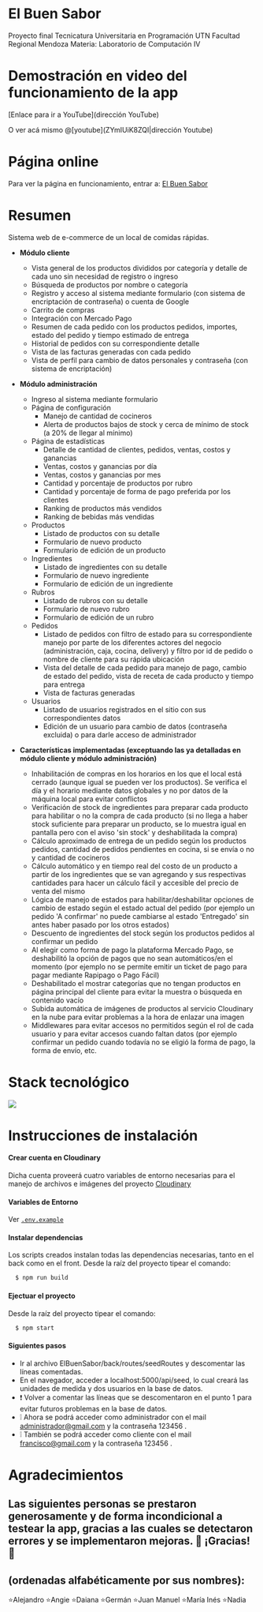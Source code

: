 # El Buen Sabor

Proyecto final
Tecnicatura Universitaria en Programación
UTN Facultad Regional Mendoza
Materia: Laboratorio de Computación IV

# Demostración en video del funcionamiento de la app
[Enlace para ir a YouTube](dirección YouTube)

O ver acá mismo
@[youtube](ZYmIUiK8ZQI|dirección Youtube)

# Página online
Para ver la página en funcionamiento, entrar a:
[El Buen Sabor](https://el-buensabor.herokuapp.com/?target=_blank)


# Resumen
Sistema web de e-commerce de un local de comidas rápidas.
- **Módulo cliente**
  - Vista general de los productos divididos por categoría y detalle de cada uno sin necesidad de registro o ingreso
  - Búsqueda de productos por nombre o categoría
  - Registro y acceso al sistema mediante formulario (con sistema de encriptación de contraseña) o cuenta de Google
  - Carrito de compras
  - Integración con Mercado Pago
  - Resumen de cada pedido con los productos pedidos, importes, estado del pedido y tiempo estimado de entrega
  - Historial de pedidos con su correspondiente detalle
  - Vista de las facturas generadas con cada pedido
  - Vista de perfil para cambio de datos personales y contraseña (con sistema de encriptación)

- **Módulo administración**
  - Ingreso al sistema mediante formulario
  - Página de configuración
	- Manejo de cantidad de cocineros
	- Alerta de productos bajos de stock y cerca de mínimo de stock (a 20% de llegar al mínimo)
  - Página de estadísticas
	- Detalle de cantidad de clientes, pedidos, ventas, costos y ganancias
	- Ventas, costos y ganancias por día
	- Ventas, costos y ganancias por mes
	- Cantidad y porcentaje de productos por rubro
	- Cantidad y porcentaje de forma de pago preferida por los clientes
	- Ranking de productos más vendidos
	- Ranking de bebidas más vendidas
  - Productos
	- Listado de productos con su detalle
	- Formulario de nuevo producto
	- Formulario de edición de un producto
  - Ingredientes
	- Listado de ingredientes con su detalle
	- Formulario de nuevo ingrediente
	- Formulario de edición de un ingrediente
  - Rubros
	- Listado de rubros con su detalle
	- Formulario de nuevo rubro
	- Formulario de edición de un rubro
  - Pedidos
	- Listado de pedidos con filtro de estado para su correspondiente manejo por parte de los diferentes actores del negocio (administración, caja, cocina, delivery) y filtro por id de pedido o nombre de cliente para su rápida ubicación
	- Vista del detalle de cada pedido para manejo de pago, cambio de estado del pedido, vista de receta de cada producto y tiempo para entrega
	- Vista de facturas generadas
  - Usuarios
	- Listado de usuarios registrados en el sitio con sus correspondientes datos
	- Edición de un usuario para cambio de datos (contraseña excluida) o para darle acceso de administrador

- **Características implementadas (exceptuando las ya detalladas en módulo cliente y módulo administración)**
  - Inhabilitación de compras en los horarios en los que el local está cerrado (aunque igual se pueden ver los productos). Se verifica el día y el horario mediante datos globales y no por datos de la máquina local para evitar conflictos
  - Verificación de stock de ingredientes para preparar cada producto para habilitar o no la compra de cada producto (si no llega a haber stock suficiente para preparar un producto, se lo muestra igual en pantalla pero con el aviso 'sin stock' y deshabilitada la compra)
  - Cálculo aproximado de entrega de un pedido según los productos pedidos, cantidad de pedidos pendientes en cocina, si se envía o no y cantidad de cocineros
  - Cálculo automático y en tiempo real del costo de un producto a partir de los ingredientes que se van agregando y sus respectivas cantidades para hacer un cálculo fácil y accesible del precio de venta del mismo
  - Lógica de manejo de estados para habilitar/deshabilitar opciones de cambio de estado según el estado actual del pedido (por ejemplo un pedido 'A confirmar' no puede cambiarse al estado 'Entregado' sin antes haber pasado por los otros estados)
  - Descuento de ingredientes del stock según los productos pedidos al confirmar un pedido
  - Al elegir como forma de pago la plataforma Mercado Pago, se deshabilitó la opción de pagos que no sean automáticos/en el momento (por ejemplo no se permite emitir un ticket de pago para pagar mediante Rapipago o Pago Fácil)
  - Deshabilitado el mostrar categorías que no tengan productos en página principal del cliente para evitar la muestra o búsqueda en contenido vacío
  - Subida automática de imágenes de productos al servicio Cloudinary en la nube para evitar problemas a la hora de enlazar una imagen
  - Middlewares para evitar accesos no permitidos según el rol de cada usuario y para evitar accesos cuando faltan datos (por ejemplo confirmar un pedido cuando todavía no se eligió la forma de pago, la forma de envío, etc.

# Stack tecnológico
<img src="https://res.cloudinary.com/elbuensabor-mern/image/upload/v1669129025/stack_n6ennz.jpg">

# Instrucciones de instalación
#### Crear cuenta en Cloudinary
Dicha cuenta proveerá cuatro variables de entorno necesarias para el manejo de archivos e imágenes del proyecto
[Cloudinary](https://cloudinary.com/)

#### Variables de Entorno
Ver [`.env.example`](https://github.com/PabloZavi/ElBuenSabor/blob/master/.env.example)

#### Instalar dependencias
Los scripts creados instalan todas las dependencias necesarias, tanto en el back como en el front.
Desde la raíz del proyecto tipear el comando:

```bash
  $ npm run build
```

#### Ejectuar el proyecto

Desde la raíz del proyecto tipear el comando:

```bash
  $ npm start
```

#### Siguientes pasos
- Ir al archivo ElBuenSabor/back/routes/seedRoutes y descomentar las líneas comentadas.
- En el navegador, acceder a localhost:5000/api/seed, lo cual creará las unidades de medida y dos usuarios en la base de datos.
- ❗️ Volver a comentar las líneas que se descomentaron en el punto 1 para evitar futuros problemas en la base de datos.
- ❕ Ahora se podrá acceder como administrador con el mail administrador@gmail.com y la contraseña 123456 .
- ❕ También se podrá acceder como cliente con el mail francisco@gmail.com y la contraseña 123456 .

# Agradecimientos
Las siguientes personas se prestaron generosamente y de forma incondicional a testear la app, gracias a las cuales se detectaron errores y se implementaron mejoras. 💜 ¡Gracias! 💜
---
(ordenadas alfabéticamente por sus nombres):
---
⭐️Alejandro
⭐️Angie
⭐️Daiana
⭐️Germán
⭐️Juan Manuel
⭐️María Inés
⭐️Nadia
